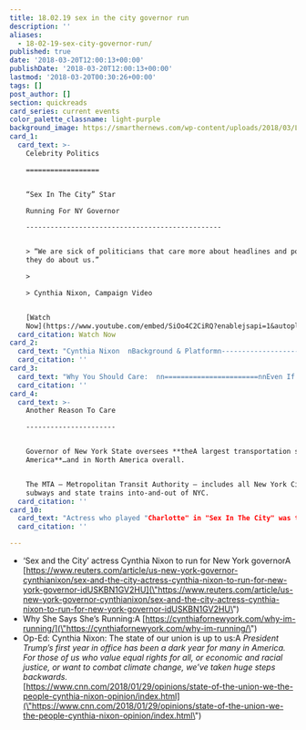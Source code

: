 ```yaml
---
title: 18.02.19 sex in the city governor run
description: ''
aliases:
  - 18-02-19-sex-city-governor-run/
published: true
date: '2018-03-20T12:00:13+00:00'
publishDate: '2018-03-20T12:00:13+00:00'
lastmod: '2018-03-20T00:30:26+00:00'
tags: []
post_author: []
section: quickreads
card_series: current events
color_palette_classname: light-purple
background_image: https://smarthernews.com/wp-content/uploads/2018/03/LPlunBSQ_400x400.jpg
card_1:
  card_text: >-
    Celebrity Politics

    ==================


    “Sex In The City” Star  

    Running For NY Governor

    ------------------------------------------------


    > “We are sick of politicians that care more about headlines and power than
    they do about us.”

    > 

    > Cynthia Nixon, Campaign Video


    [Watch
    Now](https://www.youtube.com/embed/SiOo4C2CiRQ?enablejsapi=1&autoplay=1&rel=0)
  card_citation: Watch Now
card_2:
  card_text: "Cynthia Nixon  nBackground & Platformn-------------------------------------nn*   Born & bred in NYC.n*   ax1CProud public school graduate & prouder public school parentax1Dn*   Mom of 3; Married to her wife who is an education activist.n*   Public activist on education & LGBT issues.n*   Equality (economic & otherwise) = major theme of campaign.n*   Has never run for elected office."
  card_citation: ''
card_3:
  card_text: "Why You Should Care:  nn=======================nnEven If You Aren’t A NY’er  nn-----------------------------nn*   Current NY Gov. Andrew Cuomo (D) considered a potential candidate for President 2020.n*   Cuomo considered a ax1Ccentristax1D & Nixon, progressive. Nixon attacks Cuomo’s “Democrat” credentials.n*   Watching who wins $$ & support **may provide insight into direction of Democratic Party.A**"
  card_citation: ''
card_4:
  card_text: >-
    Another Reason To Care

    ----------------------


    Governor of New York State oversees **theA largest transportation system in
    America**…and in North America overall.


    The MTA – Metropolitan Transit Authority – includes all New York City
    subways and state trains into-and-out of NYC.
  card_citation: ''
card_10:
  card_text: "Actress who played "Charlotte" in "Sex In The City" was the first to support ax1CMirandaax1D - Kristin Davis showed her support on social media fo Nixon. If Nixon won, she'd be first woman AND first openly gay governor of NY state.nn[view sources](https://smarthernews.com/18-02-19-sex-city-governor-run/)"
  card_citation: ''

---
```

*   ‘Sex and the City’ actress Cynthia Nixon to run for New York governorA [https://www.reuters.com/article/us-new-york-governor-cynthianixon/sex-and-the-city-actress-cynthia-nixon-to-run-for-new-york-governor-idUSKBN1GV2HU](\"https://www.reuters.com/article/us-new-york-governor-cynthianixon/sex-and-the-city-actress-cynthia-nixon-to-run-for-new-york-governor-idUSKBN1GV2HU\")
*   Why She Says She’s Running:A [https://cynthiafornewyork.com/why-im-running/](\"https://cynthiafornewyork.com/why-im-running/\")
*   Op-Ed: Cynthia Nixon: The state of our union is up to us:A _President Trump’s first year in office has been a dark year for many in America. For those of us who value equal rights for all, or economic and racial justice, or want to combat climate change, we’ve taken huge steps backwards._  
    [https://www.cnn.com/2018/01/29/opinions/state-of-the-union-we-the-people-cynthia-nixon-opinion/index.html](\"https://www.cnn.com/2018/01/29/opinions/state-of-the-union-we-the-people-cynthia-nixon-opinion/index.html\")